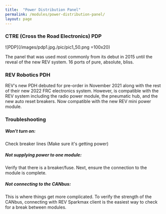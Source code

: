 ```yaml
---
title:  "Power Distribution Panel"
permalink: /modules/power-distribution-panel/
layout: page
---
```


### CTRE (Cross the Road Electronics) PDP
![PDP](/images/pdp1.jpg./pic/pic1_50.png =100x20)


The panel that was used most commonly from its debut in 2015 until the reveal of the new REV system. 16 ports of pure, absolute, bliss. 

### REV Robotics PDH

REV's new PDH debuted for pre-order in November 2021 along with the rest of their new 2022 FRC electronics system. However, is compatible with the REV system including the radio power module, the pneumatic hub, and the new auto reset breakers. Now compatible with the new REV mini power module.

### Troubleshooting

##### Won't turn on:

Check breaker lines (Make sure it's getting power)

##### Not supplying power to one module:

Verify that there is a breaker/fuse. Next, ensure the connection to the module is complete.

##### Not connecting to the CANbus:

This is where things get more complicated. To verify the strength of  the CANbus, connecting with REV Sparkmax client is the easiest way to check for a break between modules.

